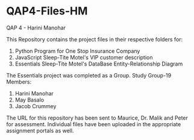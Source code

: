 # QAP4-Files-HM
QAP 4 - Harini Manohar


This Repository contains the project files in their respective folders for:
  1. Python
       Program for One Stop Insurance Company
  2. JavaScript
       Sleep-Tite Motel's VIP customer description
  3. Essentials
       Sleep-Tite Motel's DataBase Entity-Relationship Diagram
     

The Essentials project was completed as a Group.
Study Group-19 Members:
  1. Harini Manohar
  2. May Basalo
  3. Jacob Crummey


 The URL for this repository has been sent to Maurice, Dr. Malik and Peter for assessment. 
 Individual files have been uploaded in the appropriate assignment portals as well.  
